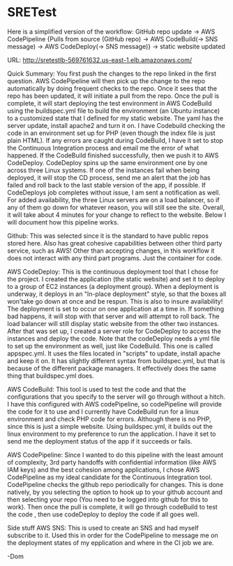 # SRETest
Here is a simplified version of the workflow:
GitHub repo update -> AWS CodePipeline {Pulls from source (GitHub repo) -> AWS CodeBuild(-> SNS message) -> AWS CodeDeploy(-> SNS message)} -> static website updated

URL: http://sretestlb-569761632.us-east-1.elb.amazonaws.com/

Quick Summary:
You first push the changes to the repo linked in the first question. AWS CodePipeline will then pick up the change to the repo automatically by doing frequent checks to the repo. Once it sees that the repo has been updated, it will initiate a pull from the repo. Once the pull is complete, 
it will start deploying the test environment in AWS CodeBuild using the buildspec.yml file to build the environment (an Ubuntu instance) to a customized state that I defined for my static website. The yaml has the server update, install apache2 and turn it on. I have Codebuild checking the 
code in an environment set up for PHP (even though the index file is just plain HTML). If any errors are caught during CodeBuild, I have it set to stop the Continuous Integration process and email me the error of what happened. If the CodeBuild finished successfully, then we push it to AWS 
CodeDeploy. CodeDeploy spins up the same environment one by one across three Linux systems. If one of the instances fail when being deployed, it will stop the CD process, send me an alert that the job has failed and roll back to the last stable version of the app, if possible. If CodeDeploys 
job completes without issue, I am sent a notification as well. For added availability, the three Linux servers are on a load balancer, so if any of them go down for whatever reason, you will still see the site. Overall, it will take about 4 minutes for your change to reflect to the website.
Below I will document how this pipeline works.

Github:
This was selected since it is the standard to have public repos stored here. Also has great cohesive capabilities between other third party service, such as AWS! Other than accepting changes, in this workflow it does not interact with any third part programs. Just the container for code.

AWS CodeDeploy:
This is the continuous deployment tool that I chose for the project. I created the application (the static website) and set it to deploy to a group of EC2 instances (a deployment group). When a deployment is underway, it deploys in an "In-place deployment" style, so that the boxes all won'take
go down at once and be respun. This is also to insure availability! The deployment is set to occur on one application at a time in. If something bad happens, it will stop with that server and will attempt to roll back. The load balancer will still display static website from the other two instances.
After that was set up, I created a server role for CodeDeploy to access the instances and deploy the code. Note that the codeDeploy needs a yml file to set up the environment as well, just like CodeBuild. This one is called appspec.yml. It uses the files located in "scripts" to update, install
apache and keep it on. It has slightly different syntax from buildspec.yml, but that is because of the different package managers. It effectively does the same thing that buildspec.yml does. 

AWS CodeBuild:
This tool is used to test the code and that the configurations that you specify to the server will go through without a hitch. I have this configured with AWS codePipeline, so codePipeline will provide the code for it to use and I currently have CodeBuild
run for a linux environment and check PHP code for errors. Although there is no PHP, since this is just a simple website. Using buildspec.yml, it builds out the linux environment to my preference to run the application. I have it set to send me the deployment
status of the app if it succeeds or fails.

AWS CodePipeline:
Since I wanted to do this pipeline with the least amount of complexity, 3rd party handoffs with confidential information (like AWS IAM keys) and the best cohesion among applications, I chose AWS CodePipeline as my ideal candidate for the Continuous Integration tool.
CodePipeline checks the github repo periodically for changes. This is done natively, by you selecting the option to hook up to your github account and then selecting your repo (You need to be logged into github for this to work). Then
once the pull is complete, it will go through codeBuild to test the code , then use codeDeploy to deploy the code if all goes well.

Side stuff
AWS SNS:
This is used to create an SNS and had myself subscribe to it. Used this in order for the CodePipeline to message me on the deployment states of my epplication and where in the CI job we are.
 
 -Dom
